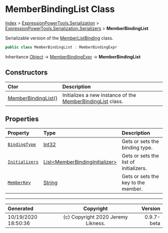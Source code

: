 ﻿# MemberBindingList Class

[Index](../index.md) > [ExpressionPowerTools.Serialization](ExpressionPowerTools.Serialization.a.md) > [ExpressionPowerTools.Serialization.Serializers](ExpressionPowerTools.Serialization.Serializers.n.md) > **MemberBindingList**

Serializable version of the [MemberListBinding](https://docs.microsoft.com/dotnet/api/system.linq.expressions.memberlistbinding) class.

```csharp
public class MemberBindingList : MemberBindingExpr
```

Inheritance [Object](https://docs.microsoft.com/dotnet/api/system.object) → [MemberBindingExpr](ExpressionPowerTools.Serialization.Serializers.MemberBindingExpr.cs.md) → **MemberBindingList**

## Constructors

| Ctor | Description |
| :-- | :-- |
| [MemberBindingList()](ExpressionPowerTools.Serialization.Serializers.MemberBindingList.ctor.md#memberbindinglist) | Initializes a new instance of the [MemberBindingList](ExpressionPowerTools.Serialization.Serializers.MemberBindingList.cs.md) class. |
## Properties

| Property | Type | Description |
| :-- | :-- | :-- |
| [`BindingType`](ExpressionPowerTools.Serialization.Serializers.MemberBindingList.BindingType.prop.md) | [Int32](https://docs.microsoft.com/dotnet/api/system.int32) | Gets or sets the binding type. |
| [`Initializers`](ExpressionPowerTools.Serialization.Serializers.MemberBindingList.Initializers.prop.md) | [List&lt;MemberBindingInitializer>](https://docs.microsoft.com/dotnet/api/system.collections.generic.list-1) | Gets or sets the list of initializers. |
| [`MemberKey`](ExpressionPowerTools.Serialization.Serializers.MemberBindingList.MemberKey.prop.md) | [String](https://docs.microsoft.com/dotnet/api/system.string) | Gets or sets the key to the member. |


---

| Generated | Copyright | Version |
| :-- | :-: | --: |
| 10/19/2020 18:50:36 | (c) Copyright 2020 Jeremy Likness. | 0.9.7-beta |

